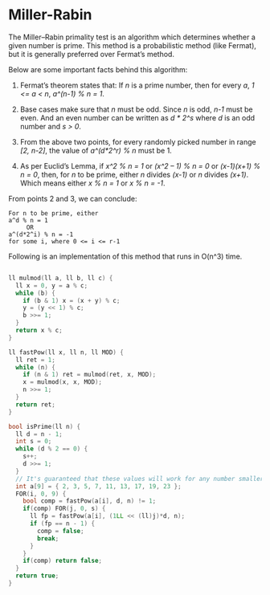 # Miller-Rabin

The Miller–Rabin primality test is an algorithm which determines whether a given number is prime. This method is a probabilistic method (like Fermat), but it is generally preferred over Fermat’s method.

Below are some important facts behind this algorithm:

1) Fermat’s theorem states that: If _n_ is a prime number, then for every _a_, _1 <= a < n_, _a^(n-1) % n = 1_.

2) Base cases make sure that _n_ must be odd. Since _n_ is odd, _n-1_ must be even. And an even number can be written as _d * 2^s_ where _d_ is an odd number and _s > 0_.

3) From the above two points, for every randomly picked number in range _[2, n-2]_, the value of _a^(d*2^r) % n_ must be 1.

4) As per Euclid’s Lemma, if _x^2 % n = 1_ or _(x^2 – 1) % n = 0_ or _(x-1)(x+1) % n = 0_, then, for _n_ to be prime, either _n_ divides _(x-1)_ or _n_ divides _(x+1)_. Which means either _x % n = 1_ or _x % n = -1_.

From points 2 and 3, we can conclude:

    For n to be prime, either
    a^d % n = 1
         OR 
    a^(d*2^i) % n = -1
    for some i, where 0 <= i <= r-1
	
Following is an implementation of this method that runs in O(n^3) time.

```cpp

ll mulmod(ll a, ll b, ll c) {
  ll x = 0, y = a % c;
  while (b) {
    if (b & 1) x = (x + y) % c;
    y = (y << 1) % c;
    b >>= 1;
  }
  return x % c;
}

ll fastPow(ll x, ll n, ll MOD) {
  ll ret = 1;
  while (n) {
    if (n & 1) ret = mulmod(ret, x, MOD);
    x = mulmod(x, x, MOD);
    n >>= 1;
  }
  return ret;
}

bool isPrime(ll n) {
  ll d = n - 1;
  int s = 0;
  while (d % 2 == 0) {
    s++;
    d >>= 1;
  }
  // It's guaranteed that these values will work for any number smaller than 3*10^18 (a 3 followed by 18 zeros)
  int a[9] = { 2, 3, 5, 7, 11, 13, 17, 19, 23 };
  FOR(i, 0, 9) {
    bool comp = fastPow(a[i], d, n) != 1;
    if(comp) FOR(j, 0, s) {
      ll fp = fastPow(a[i], (1LL << (ll)j)*d, n);
      if (fp == n - 1) {
        comp = false;
        break;
      }
    }
    if(comp) return false;
  }
  return true;
}

```
